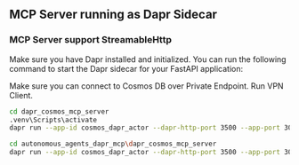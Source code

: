 ## MCP Server running as Dapr Sidecar

### MCP Server support StreamableHttp

Make sure you have Dapr installed and initialized. You can run the following command to start the Dapr sidecar for your FastAPI application:

Make sure you can connect to Cosmos DB over Private Endpoint. Run VPN Client.

```bash
cd dapr_cosmos_mcp_server
.venv\Scripts\activate
dapr run --app-id cosmos_dapr_actor --dapr-http-port 3500 --app-port 3000 -- uvicorn --port 3000 mcp_fastapi_server:app

cd autonomous_agents_dapr_mcp\dapr_cosmos_mcp_server
dapr run --app-id cosmos_dapr_actor --dapr-http-port 3500 --app-port 3000 -- uvicorn --app-dir .. dapr_cosmos_mcp_server.mcp_fastapi_server:app --port 3000 

